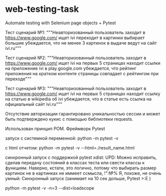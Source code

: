 # web-testing-task
Automate testing with Selenium page objects + Pytest

Тест сценарий №1:
"""Неавторизованный пользователь
            заходит в https://www.google.com/
            ищет ivi
            переходит в картинки
            выбирает большие
            убеждается, что не менее 3 картинок в выдаче ведут на сайт ivi.ru"""
            
Тест сценарий №2:
"""Неавторизованный пользователь
            заходит в https://www.google.com/
            ищет ivi
            на первых 5 страницах находит ссылки на приложение ivi в play.google.com
            убеждается, что рейтинг приложения на кратком контенте страницы совпадает с рейтингом при переходе"""

Тест сценарий №3:
"""Неавторизованный пользователь
            заходит в https://www.google.com/
            ищет ivi
            на первых 5 страницах находит ссылку на статью в wikipedia об ivi
            убеждается, что в статье есть ссылка на официальный сайт ivi.ru"""
            
Отсутствие авторизации гарантировано уникальностью сессии и может быть подтверждено кукис с помощью библиотеки requests.
            
Использован принцип POM.
Фреймворк Pytest

запуск с системной переменной:
python -m pytest -v

с html отчетом:
python -m pytest -v --html=./result_name.html

синхронный запуск с поддержкой pytest xdist:
UPD: Можно исправить, сделав передачу состояний в классах теста или свести классы к функциям. Наверно, кстати, это логично, потому что выбирать размер картинок не в картинках не иммеет ссмысла, !":№% 
Я, похоже, не очень умный:
Синхронный запуск (занимает на 10 сек дольше, Pytest >:E )

python -m pytest -v -n=3 --dist=loadscope

